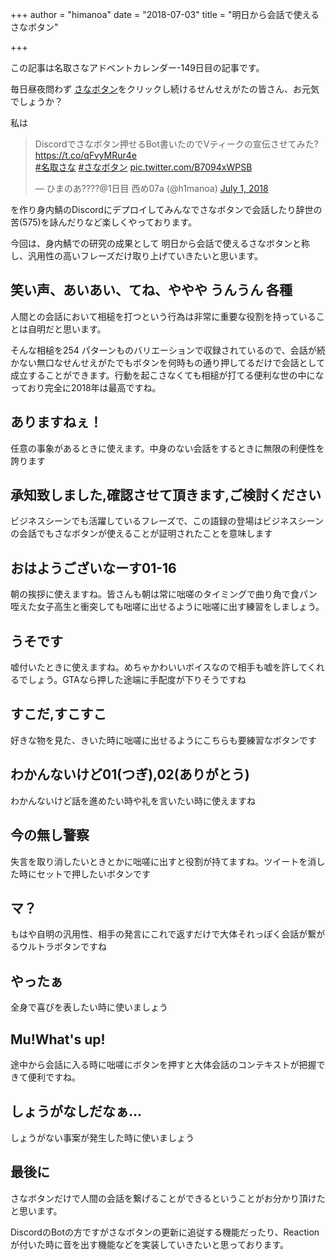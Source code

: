 +++
author = "himanoa"
date = "2018-07-03"
title = "明日から会話で使えるさなボタン"

+++

この記事は名取さなアドベントカレンダー-149日目の記事です。

毎日昼夜問わず [さなボタン](http://sanabutton.ojaru.jp)をクリックし続けるせんせえがたの皆さん、お元気でしょうか？

私は

<blockquote class="twitter-tweet" data-partner="tweetdeck"><p lang="ja" dir="ltr">Discordでさなボタン押せるBot書いたのでVティークの宣伝させてみた? <a href="https://t.co/qFvyMRur4e">https://t.co/qFvyMRur4e</a><br> <a href="https://twitter.com/hashtag/%E5%90%8D%E5%8F%96%E3%81%95%E3%81%AA?src=hash&amp;ref_src=twsrc%5Etfw">#名取さな</a> <a href="https://twitter.com/hashtag/%E3%81%95%E3%81%AA%E3%83%9C%E3%82%BF%E3%83%B3?src=hash&amp;ref_src=twsrc%5Etfw">#さなボタン</a> <a href="https://t.co/B7094xWPSB">pic.twitter.com/B7094xWPSB</a></p>&mdash; ひまのあ????@1日目 西め07a (@h1manoa) <a href="https://twitter.com/h1manoa/status/1013521410537316352?ref_src=twsrc%5Etfw">July 1, 2018</a></blockquote>

を作り身内鯖のDiscordにデプロイしてみんなでさなボタンで会話したり辞世の苦(575)を詠んだりなど楽しくやっております。

今回は、身内鯖での研究の成果として 明日から会話で使えるさなボタンと称し、汎用性の高いフレーズだけ取り上げていきたいと思います。

## 笑い声、あいあい、てね、ややや うんうん 各種

人間との会話において相槌を打つという行為は非常に重要な役割を持っていることは自明だと思います。

そんな相槌を254 パターンものバリエーションで収録されているので、会話が続かない無口なせんせえがたでもボタンを何時もの通り押してるだけで会話として成立することができます。行動を起こさなくても相槌が打てる便利な世の中になっており完全に2018年は最高ですね。

## ありますねぇ！

任意の事象があるときに使えます。中身のない会話をするときに無限の利便性を誇ります

## 承知致しました,確認させて頂きます,ご検討ください

ビジネスシーンでも活躍しているフレーズで、この語録の登場はビジネスシーンの会話でもさなボタンが使えることが証明されたことを意味します

## おはようございなーす01-16

朝の挨拶に使えますね。皆さんも朝は常に咄嗟のタイミングで曲り角で食パン咥えた女子高生と衝突しても咄嗟に出せるように咄嗟に出す練習をしましょう。

## うそです

嘘付いたときに使えますね。めちゃかわいいボイスなので相手も嘘を許してくれるでしょう。GTAなら押した途端に手配度が下りそうですね

## すこだ,すこすこ

好きな物を見た、きいた時に咄嗟に出せるようにこちらも要練習なボタンです

## わかんないけど01(つぎ),02(ありがとう)

わかんないけど話を進めたい時や礼を言いたい時に使えますね

## 今の無し警察

失言を取り消したいときとかに咄嗟に出すと役割が持てますね。ツイートを消した時にセットで押したいボタンです

## マ？

もはや自明の汎用性、相手の発言にこれで返すだけで大体それっぽく会話が繋がるウルトラボタンですね

## やったぁ

全身で喜びを表したい時に使いましょう

## Mu!What's up!

途中から会話に入る時に咄嗟にボタンを押すと大体会話のコンテキストが把握できて便利ですね。

## しょうがなしだなぁ…

しょうがない事案が発生した時に使いましょう

## 最後に

さなボタンだけで人間の会話を繋げることができるということがお分かり頂けたと思います。

DiscordのBotの方ですがさなボタンの更新に追従する機能だったり、Reactionが付いた時に音を出す機能などを実装していきたいと思っております。
